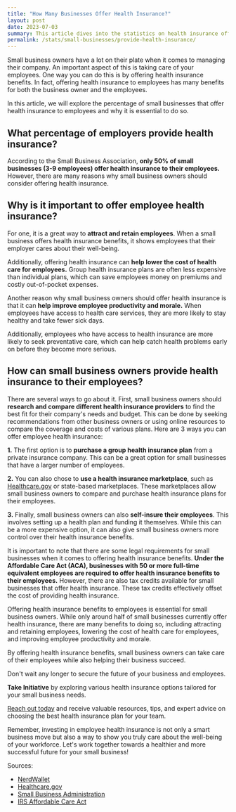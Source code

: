 ```yaml
---
title: "How Many Businesses Offer Health Insurance?"
layout: post
date: 2023-07-03
summary: This article dives into the statistics on health insurance offerings by employers, highlighting crucial data for entrepreneurs to consider. By reading it, you'll gain insights into how offering health insurance can impact employee attraction and retention. Armed with this knowledge, you can make informed decisions to help your business excel in today's competitive marketplace.
permalink: /stats/small-businesses/provide-health-insurance/
---
```


Small business owners have a lot on their plate when it comes to managing their company. An important aspect of this is taking care of your employees. One way you can do this is by offering health insurance benefits. In fact, offering health insurance to employees has many benefits for both the business owner and the employees. 

In this article, we will explore the percentage of small businesses that offer health insurance to employees and why it is essential to do so.

## What percentage of employers provide health insurance?

According to the Small Business Association, **only 50% of small businesses (3-9 employees) offer health insurance to their employees.** However, there are many reasons why small business owners should consider offering health insurance. 

## Why is it important to offer employee health insurance?

For one, it is a great way to **attract and retain employees**. When a small business offers health insurance benefits, it shows employees that their employer cares about their well-being.

Additionally, offering health insurance can **help lower the cost of health care for employees.** Group health insurance plans are often less expensive than individual plans, which can save employees money on premiums and costly out-of-pocket expenses.

Another reason why small business owners should offer health insurance is that it can **help improve employee productivity and morale.** When employees have access to health care services, they are more likely to stay healthy and take fewer sick days.

Additionally, employees who have access to health insurance are more likely to seek preventative care, which can help catch health problems early on before they become more serious.

## How can small business owners provide health insurance to their employees?&#x20;

There are several ways to go about it. First, small business owners should **research and compare different health insurance providers** to find the best fit for their company's needs and budget. This can be done by seeking recommendations from other business owners or using online resources to compare the coverage and costs of various plans. Here are 3 ways you can offer employee health insurance:

**1.**  The first option is to **purchase a group health insurance plan** from a private insurance company. This can be a great option for small businesses that have a larger number of employees.

**2.**  You can also chose to **use a health insurance marketplace**, such as [Healthcare.gov](https://www.healthcare.gov/) or state-based marketplaces. These marketplaces allow small business owners to compare and purchase health insurance plans for their employees.

**3.**  Finally, small business owners can also **self-insure their employees**. This involves setting up a health plan and funding it themselves. While this can be a more expensive option, it can also give small business owners more control over their health insurance benefits.

It is important to note that there are some legal requirements for small businesses when it comes to offering health insurance benefits. **Under the Affordable Care Act (ACA), businesses with 50 or more full-time equivalent employees are required to offer health insurance benefits to their employees.** However, there are also tax credits available for small businesses that offer health insurance. These tax credits effectively offset the cost of providing health insurance.

Offering health insurance benefits to employees is essential for small business owners. While only around half of small businesses currently offer health insurance, there are many benefits to doing so, including attracting and retaining employees, lowering the cost of health care for employees, and improving employee productivity and morale.

By offering health insurance benefits, small business owners can take care of their employees while also helping their business succeed.

Don't wait any longer to secure the future of your business and employees.

**Take Initiative** by exploring various health insurance options tailored for your small business needs.

[Reach out today](https://www.businessinitiative.org/contact/) and receive valuable resources, tips, and expert advice on choosing the best health insurance plan for your team.

Remember, investing in employee health insurance is not only a smart business move but also a way to show you truly care about the well-being of your workforce. Let's work together towards a healthier and more successful future for your small business!

Sources:

-   [NerdWallet](https://www.nerdwallet.com/article/small-business/how-much-does-small-business-health-insurance-cost)
-   [Healthcare.gov](https://www.healthcare.gov/small-businesses/employers/)
-   [Small Business Administration](https://www.sba.gov/sites/default/files/Health-Insurance.pdf)
-   [IRS Affordable Care Act](https://www.irs.gov/affordable-care-act/employers/affordable-care-act-tax-provisions-for-small-employers)